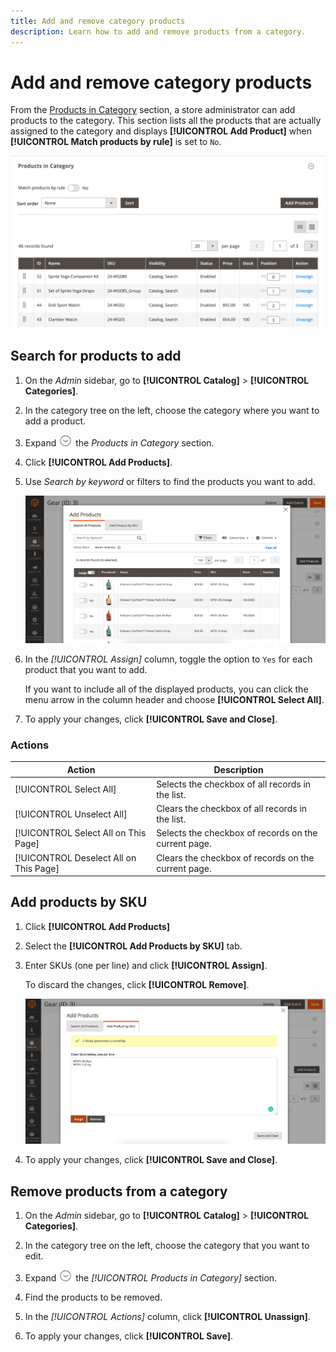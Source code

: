 ```yaml
---
title: Add and remove category products
description: Learn how to add and remove products from a category.
---
```

# Add and remove category products

From the [Products in Category](categories-product-assignments.md) section, a store administrator can add products to the category. This section lists all the products that are actually assigned to the category and displays **[!UICONTROL Add Product]** when **[!UICONTROL Match products by rule]** is set to `No`.

![Products in Category section](./assets/category-product.png)<!-- zoom -->

## Search for products to add

1. On the _Admin_ sidebar, go to **[!UICONTROL Catalog]** > **[!UICONTROL Categories]**.

1. In the category tree on the left, choose the category where you want to add a product.

1. Expand ![Expansion selector](../assets/icon-display-expand.png) the _Products in Category_ section.

1. Click **[!UICONTROL Add Products]**.

1. Use _Search by keyword_ or filters to find the products you want to add.

   ![Search All Products tab](./assets/search-all-product.png)<!-- zoom -->

1. In the _[!UICONTROL Assign]_ column, toggle the option to `Yes` for each product that you want to add.

   If you want to include all of the displayed products, you can click the menu arrow in the column header and choose **[!UICONTROL Select All]**.

1. To apply your changes, click **[!UICONTROL Save and Close]**.

### Actions

|Action|Description|
|--- |--- |
|[!UICONTROL Select All]|Selects the checkbox of all records in the list.|
|[!UICONTROL Unselect All]|Clears the checkbox of all records in the list.|
|[!UICONTROL Select All on This Page]|Selects the checkbox of records on the current page.|
|[!UICONTROL Deselect All on This Page]|Clears the checkbox of records on the current page.|

## Add products by SKU

1. Click **[!UICONTROL Add Products]**

1. Select the **[!UICONTROL Add Products by SKU]** tab.

1. Enter SKUs (one per line) and click **[!UICONTROL Assign]**.

   To discard the changes, click **[!UICONTROL Remove]**.

   ![Add Products by SKU tab](./assets/add-product-by-sku.png)<!-- zoom -->

1. To apply your changes, click **[!UICONTROL Save and Close]**.

## Remove products from a category

1. On the _Admin_ sidebar, go to **[!UICONTROL Catalog]** > **[!UICONTROL Categories]**.

1. In the category tree on the left, choose the category that you want to edit.

1. Expand ![Expansion selector](../assets/icon-display-expand.png) the _[!UICONTROL Products in Category]_ section.

1. Find the products to be removed.

1. In the _[!UICONTROL Actions]_ column, click **[!UICONTROL Unassign]**.

1. To apply your changes, click **[!UICONTROL Save]**.
